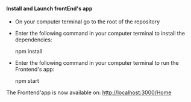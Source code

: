 #### Install and Launch frontEnd's app

- On your computer terminal go to the root of the repository

- Enter the following command in your computer terminal to install the dependencies:

  npm install

- Enter the following command in your computer terminal to run the Frontend's app:

  npm start

The Frontend'app is now available on: <a href='http://localhost:3000/Home'>http://localhost:3000/Home</a>
